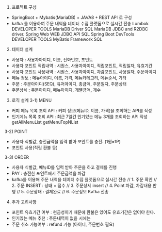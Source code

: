 1. 프로젝트 구성
- SpringBoot + Mybatis(MariaDB) + JAVA8 + REST API 로 구성
- kafka 를 이용하여 주문 내역을 데이터 수집 플랫폼으로 실시간 전송
Lombok DEVELOPER TOOLS
MariaDB Driver SQL
MariaDB JDBC and R2DBC driver.
Spring Web WEB
JDBC API SQL
Spring Boot DevTools DEVELOPER TOOLS
MyBatis Framework SQL

2. 데이터 설계
- 사용자 : 사용자아이디, 이름, 전화번호, 포인트
- 사용자 포인트 적립내역 : 시퀀스, 사용자아이디, 적립포인트, 적립일자, 유효기간
- 사용자 포인트 사용내역 : 시퀀스, 사용자아이디, 차감포인트, 사용일자, 주문아이디
- 메뉴 정보	: 메뉴아이디, 이름, 가격, 메뉴카테고리, 메뉴순서, 기타
- 주문		: 주문아이디(SEQ), 유저아이디, 총금액, 주문일자, 주문상태
- 주문상세	: 주문아이디, 메뉴아이디, 개별금액, 개수

3. 로직 설계
 3-1) MENU
  - 커피 메뉴 목록 조회 API : 커피 정보(메뉴ID, 이름, 가격)을 조회하는 API를 작성
  - 인기메뉴 목록 조회 API : 최근 7일간 인기있는 메뉴 3개를 조회하는 API 작성
getAllMenuList
getMenuTopNList

 3-2) POINT
  - 사용자 식별값, 충전금액을 입력 받아 포인트를 충전. (1원=1P)
  - 포인트 사용(적립 환불 등)

 3-3) ORDER
  - 사용자 식별값, 메뉴ID를 입력 받아 주문을 하고 결제를 진행
  - PAY : 충전한 포인트에서 주문금액을 차감
  - kafka를 이용해 주문 내역을 데이터 수집 플랫폼으로 실시간 전송
// 1. 주문 확인
// 2. 주문 INSERT : 상태 = 접수
// 3. 주문상세 insert
// 4. Point 차감, 차감내용 반영
// 5. 주문상태 : 결제완료
// 6. 주문정보 Kafka 전송

4. 추가 고려사항
- 포인트 유효기간 여부 : 현금성이기 때문에 환불은 있어도 유효기간은 없어야 한다.
- 인기있는 메뉴 추천 : 주문내역이 없을 시에는 
- 주문 취소 가능여부 : refund 기능 (아이디, 주문번호 필요)


